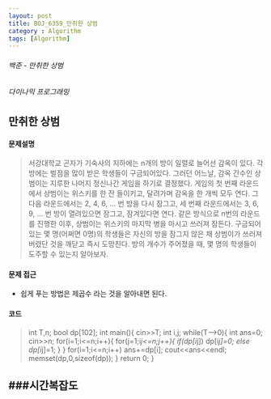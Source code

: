 ```yaml
---
layout: post
title: BOJ_6359_만취한 상범
category : Algorithm
tags: [Algorithm]
---
```

###### 백준 - 만취한 상범

###### 다이나믹 프로그래밍

## 만취한 상범

#### 문제설명
>서강대학교 곤자가 기숙사의 지하에는 n개의 방이 일렬로 늘어선 감옥이 있다. 각 방에는 벌점을 많이 받은 학생들이 구금되어있다.
그러던 어느날, 감옥 간수인 상범이는 지루한 나머지 정신나간 게임을 하기로 결정했다. 게임의 첫 번째 라운드에서 상범이는 위스키를 한 잔 들이키고, 달려가며 감옥을 한 개씩 모두 연다. 그 다음 라운드에서는 2, 4, 6, ... 번 방을 다시 잠그고, 세 번째 라운드에서는 3, 6, 9, ... 번 방이 열려있으면 잠그고, 잠겨있다면 연다. 같은 방식으로 n번의 라운드를 진행한 이후, 상범이는 위스키의 마지막 병을 마시고 쓰러져 잠든다.
구금되어있는 몇 명(어쩌면 0명)의 학생들은 자신의 방을 잠그지 않은 채 상범이가 쓰러져버렸단 것을 깨닫고 즉시 도망친다.
방의 개수가 주어졌을 때, 몇 명의 학생들이 도주할 수 있는지 알아보자.

#### 문제 접근
- 쉽게 푸는 방법은 제곱수 라는 것을 알아내면 된다.

#### 코드

>int T,n;
bool dp[102];
int main(){
    cin>>T;
    int i,j;
    while(T-->0){
        int ans=0;
        cin>>n;
        for(i=1;i<=n;i++){
            for(j=1;i*j<=n;j++){
                if(dp[i*j]) dp[i*j]=0;
                else dp[i*j]=1;
            }
        }
        for(i=1;i<=n;i++) ans+=dp[i];
        cout<<ans<<endl;
        memset(dp,0,sizeof(dp));
    }
    return 0;
}

###시간복잡도
- 